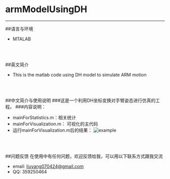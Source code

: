 # armModelUsingDH
---
##语言与环境
* MTALAB
</br>
</br>

##英文简介
* This is the matlab code using DH model to simulate ARM motion 

</br>
</br>

##中文简介与使用说明
###这是一个利用DH坐标变换对手臂姿态进行仿真的工程。
###内容说明：
- mainForStatistics.m：相关统计
- mainForVisualization.m： 可视化的主代码
- 运行mainForVisualization.m后的结果：
![example](https://github.com/lylalala/armModelUsingDH/example.jpg)
</br>
</br>

##问题反馈
在使用中有任何问题，欢迎反馈给我，可以用以下联系方式跟我交流

* email: <liuyang070424@gmail.com>
* QQ: 359250464